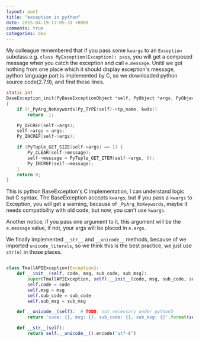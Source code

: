 ```yaml
---
layout: post
title: "exception in python"
date: 2015-04-19 17:05:31 +0800
comments: true
categories: dev
---
```


My colleague remembered that if you pass some `kwargs` to an `Exception` subclass e.g. `class MyException(Exception): pass`, you will get a composed message when you catch the exception and call `e.message`. Unitil we got nothing from one place which it should display exception's message, python language part is implemented by C, so we downloaded python source code(2.7.9), and find these lines.

```c
static int
BaseException_init(PyBaseExceptionObject *self, PyObject *args, PyObject *kwds)
{
    if (!_PyArg_NoKeywords(Py_TYPE(self)->tp_name, kwds))
        return -1;

    Py_DECREF(self->args);
    self->args = args;
    Py_INCREF(self->args);

    if (PyTuple_GET_SIZE(self->args) == 1) {
        Py_CLEAR(self->message);
        self->message = PyTuple_GET_ITEM(self->args, 0);
        Py_INCREF(self->message);
    }
    return 0;
}
```
This is python BaseException's C implementation, I can understand logic but C syntax. The BaseException accepts `kwargs`, but if you pass a `kwargs` to Exception, you will get a warning, because of `_PyArg_NoKeywords`, maybe it needs compatibility with old code, but now, you can't use `kwargs`.

Another notice, if you pass one argument to it, this argument will be the `e.message` value, if not, your args will be placed in `e.args`.

We finally implemented `__str__` and `__unicode__` methods, because of we imported `unicode_literals`, so we think this is the best practice, we just use `str(e)` in those places.

```python

class TmallAPIException(Exception):
    def __init__(self, code, msg, sub_code, sub_msg):
        super(TmallAPIException, self).__init__(code, msg, sub_code, sub_msg)
        self.code = code
        self.msg = msg
        self.sub_code = sub_code
        self.sub_msg = sub_msg

    def __unicode__(self):  # TODO: not necessary under python3
        return 'code: {}, msg: {}, sub_code: {}, sub_msg: {}'.format(self.code, self.msg, self.sub_code, self.sub_msg)

    def __str__(self):
        return self.__unicode__().encode('utf-8')
```